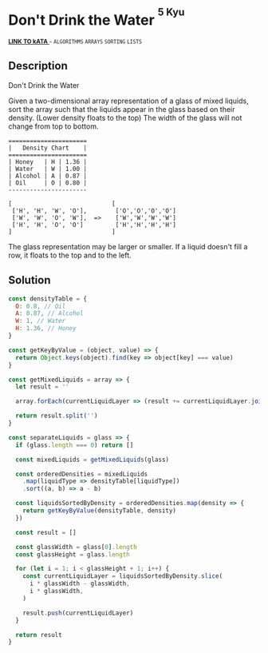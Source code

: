 <h1>Don't Drink the Water <sup><sup>5 Kyu</sup></sup></h1>

<sup>
  <a href="https://www.codewars.com/kata/562e6df5cf2d3908ad00019e">
    <strong>LINK TO kATA</strong>
  </a> - <code>ALGORITHMS</code> <code>ARRAYS</code> <code>SORTING</code> <code>LISTS</code>
</sup>

## Description

Don't Drink the Water

Given a two-dimensional array representation of a glass of mixed liquids, sort the array such that the liquids appear in the glass based on their density. (Lower density floats to the top) The width of the glass will not change from top to bottom.

```
======================
|   Density Chart    |
======================
| Honey   | H | 1.36 |
| Water   | W | 1.00 |
| Alcohol | A | 0.87 |
| Oil     | O | 0.80 |
----------------------

[                            [
 ['H', 'H', 'W', 'O'],        ['O','O','O','O']
 ['W', 'W', 'O', 'W'],  =>    ['W','W','W','W']
 ['H', 'H', 'O', 'O']         ['H','H','H','H']
]                            ]
```

The glass representation may be larger or smaller. If a liquid doesn't fill a row, it floats to the top and to the left.

## Solution

```javascript
const densityTable = {
  O: 0.8, // Oil
  A: 0.87, // Alcohol
  W: 1, // Water
  H: 1.36, // Honey
}

const getKeyByValue = (object, value) => {
  return Object.keys(object).find(key => object[key] === value)
}

const getMixedLiquids = array => {
  let result = ''

  array.forEach(currentLiquidLayer => (result += currentLiquidLayer.join('')))

  return result.split('')
}

const separateLiquids = glass => {
  if (glass.length === 0) return []

  const mixedLiquids = getMixedLiquids(glass)

  const orderedDensities = mixedLiquids
    .map(liquidType => densityTable[liquidType])
    .sort((a, b) => a - b)

  const liquidsSortedByDensity = orderedDensities.map(density => {
    return getKeyByValue(densityTable, density)
  })

  const result = []

  const glassWidth = glass[0].length
  const glassHeight = glass.length

  for (let i = 1; i < glassHeight + 1; i++) {
    const currentLiquidLayer = liquidsSortedByDensity.slice(
      i * glassWidth - glassWidth,
      i * glassWidth,
    )

    result.push(currentLiquidLayer)
  }

  return result
}
```
